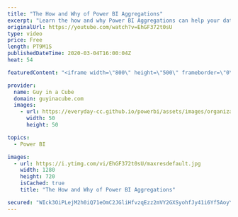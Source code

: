 ```yaml
---
title: "The How and Why of Power BI Aggregations"
excerpt: "Learn the how and why Power BI Aggregations can help your data model be more efficient. This video is part of a Power BI Aggregations series.  Aggregations Documentation: https://docs.microsoft.com/power-bi/desktop-aggregations  📢 Become a member: https://guyinacu.be/membership   *******************"
originalUrl: https://youtube.com/watch?v=EhGF372t0sU
type: video
price: Free
length: PT9M1S
publishedDateTime: 2020-03-04T16:00:04Z
heat: 54

featuredContent: "<iframe width=\"800\" height=\"500\" frameborder=\"0\" src=\"https://www.youtube.com/embed/EhGF372t0sU\" allow=\"accelerometer; autoplay; encrypted-media; gyroscope; picture-in-picture\" allowfullscreen></iframe>"

provider:
  name: Guy in a Cube
  domain: guyinacube.com
  images:
    - url: https://everyday-cc.github.io/powerbi/assets/images/organizations/guyinacube.com-50x50.jpg
      width: 50
      height: 50

topics:
  - Power BI

images:
  - url: https://i.ytimg.com/vi/EhGF372t0sU/maxresdefault.jpg
    width: 1280
    height: 720
    isCached: true
    title: "The How and Why of Power BI Aggregations"

secured: "WIck3OiPLejM2h0iQ71eOmC2JGliHfvzqEzz2mVY2GXSyohfJy41i6Yf5AoyYmfmeHfQXsPSTk92CWxEl7kYQmnluD/QOEhkPWurTCNeYVyNKG0T1PL3WGB0T3yeesohkOb/8Hdod2joHKyzcuus4S6EQBEHwBcdKIff0JLXRbLH8cwTJ/MSSw8FFYwYGxDf3G7QwPCnIHr04hgcMBHbOZRHyf9MjbWF7nLvQKtCbt+u4M5Frua20Xf41uC5YQka3V3q8cm4BjfiDUGQp7scua9d4zLmw+H9X2WqjLPwtzMD2HQGXPwMODTyJcqrtwovr9EFw3NewwqLGgl/Zs4kuMO/Ajwdfv/gh31cc95ew6ZDXz8xXCRyhmKBnUf8RlqB+P/oXRgdDrorFSmdzUOPoSBBz7Bz6z0zRgPJ71g9GH0=;eQB7cZ5I87pS6Po7MxkTRg=="
---
```


